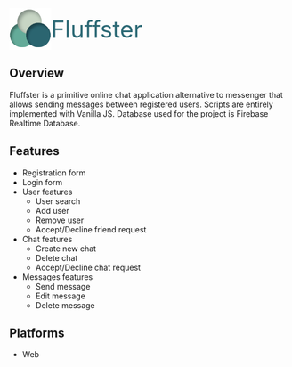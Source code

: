 <div style="display: flex; justify-content: flex-start; align-items: center;">
<img src="/assets/logo.png" width="75px"/>
<span style="color: #2C6975; font-size: 3em;">Fluffster</span>
</div>


## Overview
Fluffster is a primitive online chat application alternative to messenger that allows sending messages between registered users. Scripts are entirely implemented with Vanilla JS. Database used for the project is Firebase Realtime Database.

## Features
- Registration form
- Login form
- User features
    - User search
    - Add user
    - Remove user
    - Accept/Decline friend request
- Chat features
    - Create new chat
    - Delete chat
    - Accept/Decline chat request
- Messages features
    - Send message
    - Edit message
    - Delete message

## Platforms
- Web


